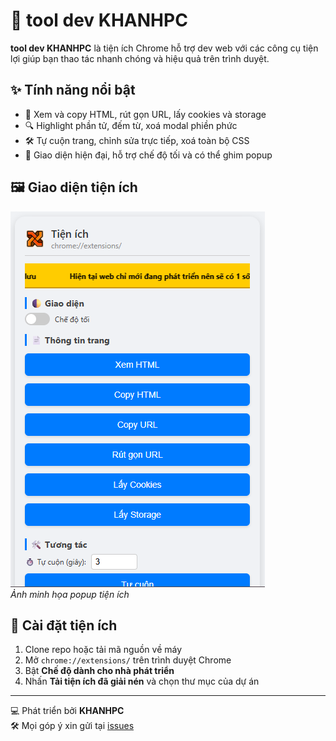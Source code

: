 # 🔧 tool dev KHANHPC

**tool dev KHANHPC** là tiện ích Chrome hỗ trợ dev web với các công cụ tiện lợi giúp bạn thao tác nhanh chóng và hiệu quả trên trình duyệt.

## ✨ Tính năng nổi bật

- 📄 Xem và copy HTML, rút gọn URL, lấy cookies và storage  
- 🔍 Highlight phần tử, đếm từ, xoá modal phiền phức  
- 🛠️ Tự cuộn trang, chỉnh sửa trực tiếp, xoá toàn bộ CSS  
- 🌙 Giao diện hiện đại, hỗ trợ chế độ tối và có thể ghim popup  

## 🖼️ Giao diện tiện ích

![Xem trước tiện ích](./demo.png)  
*Ảnh minh họa popup tiện ích*

## 🚀 Cài đặt tiện ích

1. Clone repo hoặc tải mã nguồn về máy
2. Mở `chrome://extensions/` trên trình duyệt Chrome
3. Bật **Chế độ dành cho nhà phát triển**
4. Nhấn **Tải tiện ích đã giải nén** và chọn thư mục của dự án

---

💻 Phát triển bởi **KHANHPC**  
🛠 Mọi góp ý xin gửi tại [issues](https://github.com/HoangQuocKhanh0504/toolkhanhpc/issues)
